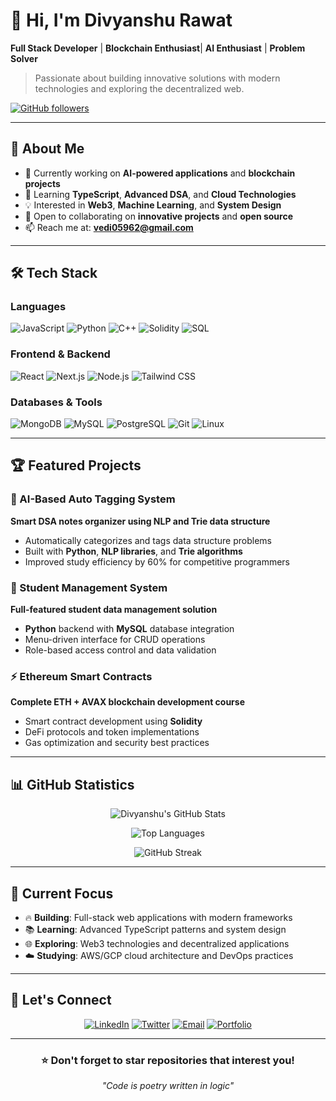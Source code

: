 # 👋 Hi, I'm Divyanshu Rawat

**Full Stack Developer** | **Blockchain Enthusiast**| **AI Enthusiast** | **Problem Solver**

> Passionate about building innovative solutions with modern technologies and exploring the decentralized web.

[![GitHub followers](https://img.shields.io/github/followers/divyanshu1004?label=Follow&style=social)](https://github.com/divyanshu1004)

---

## 🚀 About Me

- 🔭 Currently working on **AI-powered applications** and **blockchain projects**
- 🌱 Learning **TypeScript**, **Advanced DSA**, and **Cloud Technologies**  
- 💡 Interested in **Web3**, **Machine Learning**, and **System Design**
- 👥 Open to collaborating on **innovative projects** and **open source**
- 📫 Reach me at: **vedi05962@gmail.com**

---

## 🛠️ Tech Stack

### Languages
![JavaScript](https://img.shields.io/badge/-JavaScript-F7DF1E?style=flat-square&logo=javascript&logoColor=black)
![Python](https://img.shields.io/badge/-Python-3776AB?style=flat-square&logo=python&logoColor=white)
![C++](https://img.shields.io/badge/-C++-00599C?style=flat-square&logo=cplusplus&logoColor=white)
![Solidity](https://img.shields.io/badge/-Solidity-363636?style=flat-square&logo=solidity&logoColor=white)
![SQL](https://img.shields.io/badge/-SQL-336791?style=flat-square&logo=postgresql&logoColor=white)

### Frontend & Backend
![React](https://img.shields.io/badge/-React-61DAFB?style=flat-square&logo=react&logoColor=black)
![Next.js](https://img.shields.io/badge/-Next.js-000000?style=flat-square&logo=nextdotjs&logoColor=white)
![Node.js](https://img.shields.io/badge/-Node.js-339933?style=flat-square&logo=nodedotjs&logoColor=white)
![Tailwind CSS](https://img.shields.io/badge/-Tailwind_CSS-38B2AC?style=flat-square&logo=tailwind-css&logoColor=white)

### Databases & Tools
![MongoDB](https://img.shields.io/badge/-MongoDB-47A248?style=flat-square&logo=mongodb&logoColor=white)
![MySQL](https://img.shields.io/badge/-MySQL-4479A1?style=flat-square&logo=mysql&logoColor=white)
![PostgreSQL](https://img.shields.io/badge/-PostgreSQL-336791?style=flat-square&logo=postgresql&logoColor=white)
![Git](https://img.shields.io/badge/-Git-F05032?style=flat-square&logo=git&logoColor=white)
![Linux](https://img.shields.io/badge/-Linux-FCC624?style=flat-square&logo=linux&logoColor=black)

---

## 🏆 Featured Projects

### 🎯 AI-Based Auto Tagging System
**Smart DSA notes organizer using NLP and Trie data structure**
- Automatically categorizes and tags data structure problems
- Built with **Python**, **NLP libraries**, and **Trie algorithms**
- Improved study efficiency by 60% for competitive programmers

### 🔗 Student Management System
**Full-featured student data management solution**
- **Python** backend with **MySQL** database integration
- Menu-driven interface for CRUD operations
- Role-based access control and data validation

### ⚡ Ethereum Smart Contracts
**Complete ETH + AVAX blockchain development course**
- Smart contract development using **Solidity**
- DeFi protocols and token implementations
- Gas optimization and security best practices

---

## 📊 GitHub Statistics

<div align="center">
  
![Divyanshu's GitHub Stats](https://github-readme-stats.vercel.app/api?username=divyanshu1004&show_icons=true&theme=radical&include_all_commits=true&count_private=true)

![Top Languages](https://github-readme-stats.vercel.app/api/top-langs/?username=divyanshu1004&layout=compact&theme=radical)

![GitHub Streak](https://github-readme-streak-stats.herokuapp.com/?user=divyanshu1004&theme=radical)

</div>

---

## 🎯 Current Focus

- 🔥 **Building**: Full-stack web applications with modern frameworks
- 📚 **Learning**: Advanced TypeScript patterns and system design
- 🌐 **Exploring**: Web3 technologies and decentralized applications
- ☁️ **Studying**: AWS/GCP cloud architecture and DevOps practices

---

## 🤝 Let's Connect

<div align="center">

[![LinkedIn](https://img.shields.io/badge/-LinkedIn-0077B5?style=for-the-badge&logo=linkedin&logoColor=white)](https://linkedin.com/in/divyanshu-rawat)
[![Twitter](https://img.shields.io/badge/-Twitter-1DA1F2?style=for-the-badge&logo=twitter&logoColor=white)](https://twitter.com/divyanshu_dev)
[![Email](https://img.shields.io/badge/-Email-D14836?style=for-the-badge&logo=gmail&logoColor=white)](mailto:vedi05962@gmail.com)
[![Portfolio](https://img.shields.io/badge/-Portfolio-000000?style=for-the-badge&logo=vercel&logoColor=white)](https://portfolio-divyanshu-sand.vercel.app/)

</div>

---

<div align="center">
  
### ⭐ Don't forget to star repositories that interest you!

*"Code is poetry written in logic"*

</div>
